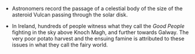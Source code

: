 ﻿

- Astronomers record the passage of a celestial body of the size of the asteroid Vulcan passing through the solar disk.


- In Ireland, hundreds of people witness what they call the *Good People* fighting in the sky above Knoch Magh, and further towards Galway. The very poor potato harvest and the ensuing famine is attributed to these issues in what they call the fairy world.
